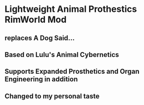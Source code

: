 # Lightweight Animal Prothestics RimWorld Mod
## replaces A Dog Said...
## Based on Lulu's Animal Cybernetics
## Supports Expanded Prosthetics and Organ Engineering in addition
## Changed to my personal taste